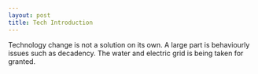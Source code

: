 ```yaml
---
layout: post
title: Tech Introduction
---
```


Technology change is not a solution on its own.
A large part is behaviourly issues such as decadency.
The water and electric grid is being taken for granted.
